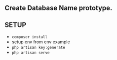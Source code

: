## Create Database Name prototype.

## SETUP

-   `composer install`
-   setup env from env example
-   `php artisan key:generate`
-   `php artisan serve`
